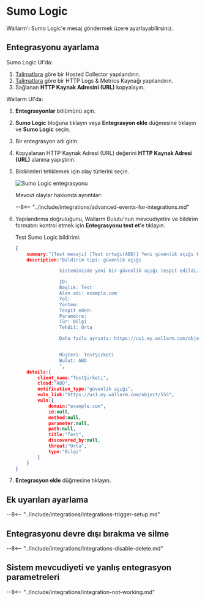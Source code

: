 # Sumo Logic

Wallarm'ı Sumo Logic'e mesaj göndermek üzere ayarlayabilirsiniz.

## Entegrasyonu ayarlama

Sumo Logic UI'da:

1. [Talimatlara](https://help.sumologic.com/03Send-Data/Hosted-Collectors/Configure-a-Hosted-Collector) göre bir Hosted Collector yapılandırın.
2. [Talimatlara](https://help.sumologic.com/03Send-Data/Sources/02Sources-for-Hosted-Collectors/HTTP-Source) göre bir HTTP Logs & Metrics Kaynağı yapılandırın.
3. Sağlanan **HTTP Kaynak Adresini (URL)** kopyalayın.

Wallarm UI'da:

1. **Entegrasyonlar** bölümünü açın.
1. **Sumo Logic** bloğuna tıklayın veya **Entegrasyon ekle** düğmesine tıklayın ve **Sumo Logic** seçin.
1. Bir entegrasyon adı girin.
1. Kopyalanan HTTP Kaynak Adresi (URL) değerini **HTTP Kaynak Adresi (URL)** alanına yapıştırın.
1. Bildirimleri tetiklemek için olay türlerini seçin.

    ![Sumo Logic entegrasyonu](../../../images/user-guides/settings/integrations/add-sumologic-integration.png)

    Mevcut olaylar hakkında ayrıntılar:

    --8<-- "../include/integrations/advanced-events-for-integrations.md"

1. Yapılandırma doğruluğunu, Wallarm Bulutu'nun mevcudiyetini ve bildirim formatını kontrol etmek için **Entegrasyonu test et**'e tıklayın.

    Test Sumo Logic bildirimi:

    ```json
    {
        summary:"[Test mesajı] [Test ortağı(ABD)] Yeni güvenlik açığı tespit edildi",
        description:"Bildirim tipi: güvenlik açığı

                    Sisteminizde yeni bir güvenlik açığı tespit edildi.

                    ID: 
                    Başlık: Test
                    Alan adı: example.com
                    Yol: 
                    Yöntem: 
                    Tespit eden: 
                    Parametre: 
                    Tür: Bilgi
                    Tehdit: Orta

                    Daha fazla ayrıntı: https://us1.my.wallarm.com/object/555


                    Müşteri: TestŞirketi
                    Bulut: ABD
                    ",
        details:{
            client_name:"TestŞirketi",
            cloud:"ABD",
            notification_type:"güvenlik açığı",
            vuln_link:"https://us1.my.wallarm.com/object/555",
            vuln:{
                domain:"example.com",
                id:null,
                method:null,
                parameter:null,
                path:null,
                title:"Test",
                discovered_by:null,
                threat:"Orta",
                type:"Bilgi"
            }
        }
    }
    ```

1. **Entegrasyon ekle** düğmesine tıklayın.

## Ek uyarıları ayarlama

--8<-- "../include/integrations/integrations-trigger-setup.md"

## Entegrasyonu devre dışı bırakma ve silme

--8<-- "../include/integrations/integrations-disable-delete.md"

## Sistem mevcudiyeti ve yanlış entegrasyon parametreleri

--8<-- "../include/integrations/integration-not-working.md"